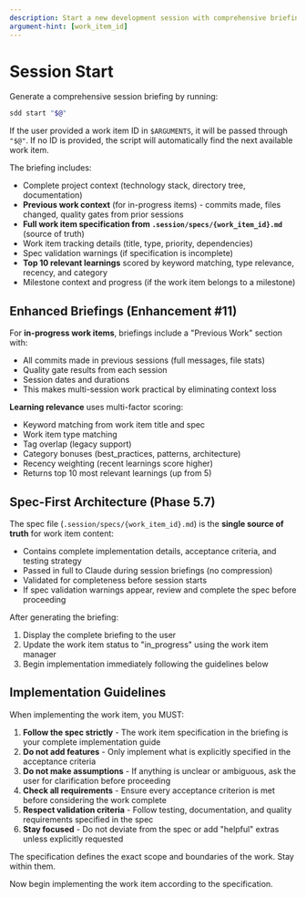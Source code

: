 ```yaml
---
description: Start a new development session with comprehensive briefing
argument-hint: [work_item_id]
---
```


# Session Start

Generate a comprehensive session briefing by running:

```bash
sdd start "$@"
```

If the user provided a work item ID in `$ARGUMENTS`, it will be passed through `"$@"`. If no ID is provided, the script will automatically find the next available work item.

The briefing includes:
- Complete project context (technology stack, directory tree, documentation)
- **Previous work context** (for in-progress items) - commits made, files changed, quality gates from prior sessions
- **Full work item specification from `.session/specs/{work_item_id}.md`** (source of truth)
- Work item tracking details (title, type, priority, dependencies)
- Spec validation warnings (if specification is incomplete)
- **Top 10 relevant learnings** scored by keyword matching, type relevance, recency, and category
- Milestone context and progress (if the work item belongs to a milestone)

## Enhanced Briefings (Enhancement #11)

For **in-progress work items**, briefings include a "Previous Work" section with:
- All commits made in previous sessions (full messages, file stats)
- Quality gate results from each session
- Session dates and durations
- This makes multi-session work practical by eliminating context loss

**Learning relevance** uses multi-factor scoring:
- Keyword matching from work item title and spec
- Work item type matching
- Tag overlap (legacy support)
- Category bonuses (best_practices, patterns, architecture)
- Recency weighting (recent learnings score higher)
- Returns top 10 most relevant learnings (up from 5)

## Spec-First Architecture (Phase 5.7)

The spec file (`.session/specs/{work_item_id}.md`) is the **single source of truth** for work item content:
- Contains complete implementation details, acceptance criteria, and testing strategy
- Passed in full to Claude during session briefings (no compression)
- Validated for completeness before session starts
- If spec validation warnings appear, review and complete the spec before proceeding

After generating the briefing:
1. Display the complete briefing to the user
2. Update the work item status to "in_progress" using the work item manager
3. Begin implementation immediately following the guidelines below

## Implementation Guidelines

When implementing the work item, you MUST:

1. **Follow the spec strictly** - The work item specification in the briefing is your complete implementation guide
2. **Do not add features** - Only implement what is explicitly specified in the acceptance criteria
3. **Do not make assumptions** - If anything is unclear or ambiguous, ask the user for clarification before proceeding
4. **Check all requirements** - Ensure every acceptance criterion is met before considering the work complete
5. **Respect validation criteria** - Follow testing, documentation, and quality requirements specified in the spec
6. **Stay focused** - Do not deviate from the spec or add "helpful" extras unless explicitly requested

The specification defines the exact scope and boundaries of the work. Stay within them.

Now begin implementing the work item according to the specification.
